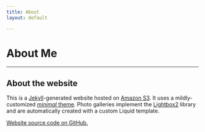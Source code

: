 ```yaml
---
title: About
layout: default

---
```


# About Me

---

## About the website 

This is a [Jekyll](http://www.jekyllrb.com/)-generated website hosted on [Amazon S3](http://aws.amazon.com/s3). It uses a mildly-customized [*minimal* theme](http://github.com/orderedlist/minimal). Photo galleries implement the [Lightbox2](http://lokeshdhakar.com/projects/lightbox2/) library and are automatically created with a custom Liquid template.

[Website source code on GitHub.](https://github.com/armanbilge/armanbilge.github.io)
